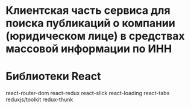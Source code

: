 # Клиентская часть сервиса для поиска публикаций о компании (юридическом лице) в средствах массовой информации по ИНН


# Библиотеки React
react-router-dom
react-redux
react-slick
react-loading
react-tabs
reduxjs/toolkit
redux-thunk